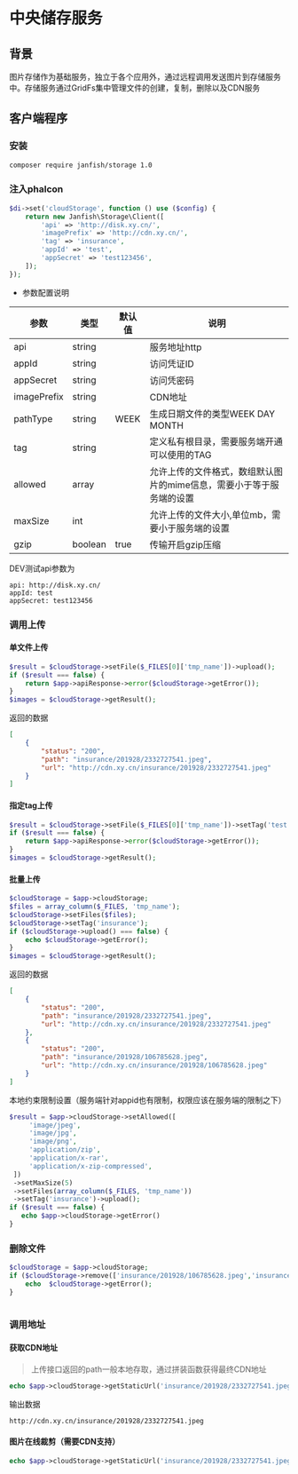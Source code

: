 # 中央储存服务

## 背景

图片存储作为基础服务，独立于各个应用外，通过远程调用发送图片到存储服务中。存储服务通过GridFs集中管理文件的创建，复制，删除以及CDN服务


## 客户端程序

### 安装

```bash
composer require janfish/storage 1.0 
```


### 注入phalcon


```php
$di->set('cloudStorage', function () use ($config) {
    return new Janfish\Storage\Client([
        'api' => 'http://disk.xy.cn/',
        'imagePrefix' => 'http://cdn.xy.cn/',
        'tag' => 'insurance',
        'appId' => 'test',
        'appSecret' => 'test123456',
    ]);
});
```

- 参数配置说明


| 参数       |  类型   |默认值 | 说明       |
|------------|--------|--------|--------------|
|api         | string |        | 服务地址http  |
|appId       | string |        | 访问凭证ID   |
|appSecret   | string |        | 访问凭密码   |
|imagePrefix | string |        | CDN地址                         | 
|pathType    | string | WEEK   | 生成日期文件的类型WEEK DAY MONTH|
|tag         | string |        | 定义私有根目录，需要服务端开通可以使用的TAG    |
|allowed     | array  |        | 允许上传的文件格式，数组默认图片的mime信息，需要小于等于服务端的设置 |
|maxSize     | int    |        | 允许上传的文件大小,单位mb，需要小于服务端的设置  |
|gzip        | boolean| true   | 传输开启gzip压缩  |

DEV测试api参数为

```
api: http://disk.xy.cn/
appId: test
appSecret: test123456
```

### 调用上传

#### 单文件上传

```php
$result = $cloudStorage->setFile($_FILES[0]['tmp_name'])->upload();
if ($result === false) {
    return $app->apiResponse->error($cloudStorage->getError());
}
$images = $cloudStorage->getResult();
```

返回的数据


```json
[
    {
        "status": "200",
        "path": "insurance/201928/2332727541.jpeg",
        "url": "http://cdn.xy.cn/insurance/201928/2332727541.jpeg"
    }
]
```

#### 指定tag上传

```php
$result = $cloudStorage->setFile($_FILES[0]['tmp_name'])->setTag('test')->upload();
if ($result === false) {
    return $app->apiResponse->error($cloudStorage->getError());
}
$images = $cloudStorage->getResult();
```

#### 批量上传

```php
$cloudStorage = $app->cloudStorage;
$files = array_column($_FILES, 'tmp_name');
$cloudStorage->setFiles($files);
$cloudStorage->setTag('insurance');
if ($cloudStorage->upload() === false) {
    echo $cloudStorage->getError();
}
$images = $cloudStorage->getResult();
```

返回的数据


```json
[
    {
        "status": "200",
        "path": "insurance/201928/2332727541.jpeg",
        "url": "http://cdn.xy.cn/insurance/201928/2332727541.jpeg"
    },
    {
        "status": "200",
        "path": "insurance/201928/106785628.jpeg",
        "url": "http://cdn.xy.cn/insurance/201928/106785628.jpeg"
    }
]
```

本地约束限制设置（服务端针对appid也有限制，权限应该在服务端的限制之下）

```php
$result = $app->cloudStorage->setAllowed([
     'image/jpeg',
     'image/jpg',
     'image/png',
     'application/zip',
     'application/x-rar',
     'application/x-zip-compressed',
 ])
 ->setMaxSize(5)
 ->setFiles(array_column($_FILES, 'tmp_name'))
 ->setTag('insurance')->upload();
if ($result === false) {
   echo $app->cloudStorage->getError()
}
```

### 删除文件

```php
$cloudStorage = $app->cloudStorage;
if ($cloudStorage->remove(['insurance/201928/106785628.jpeg','insurance/201928/2332727541.jpeg']) === false) {
    echo  $cloudStorage->getError();
}
    
```


### 调用地址

#### 获取CDN地址

> 上传接口返回的path一般本地存取，通过拼装函数获得最终CDN地址


```php
echo $app->cloudStorage->getStaticUrl('insurance/201928/2332727541.jpeg');
```

输出数据

```
http://cdn.xy.cn/insurance/201928/2332727541.jpeg
```

#### 图片在线裁剪（需要CDN支持）

```php
echo $app->cloudStorage->getStaticUrl('insurance/201928/2332727541.jpeg',['width'=>100,'height'=>100,clipType='1']);
```


